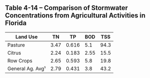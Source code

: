 ## Table 4-14 – Comparison of Stormwater Concentrations from Agricultural Activities in Florida

| Land Use | TN | TP | BOD | TSS |
|----------|----|----|-----|-----|
| Pasture | 3.47 | 0.616 | 5.1 | 94.3 |
| Citrus | 2.24 | 0.183 | 2.55 | 15.5 |
| Row Crops | 2.65 | 0.593 | 5.8 | 19.8 |
| General Ag. Avg¹ | 2.79 | 0.431 | 3.8 | 43.2 |
